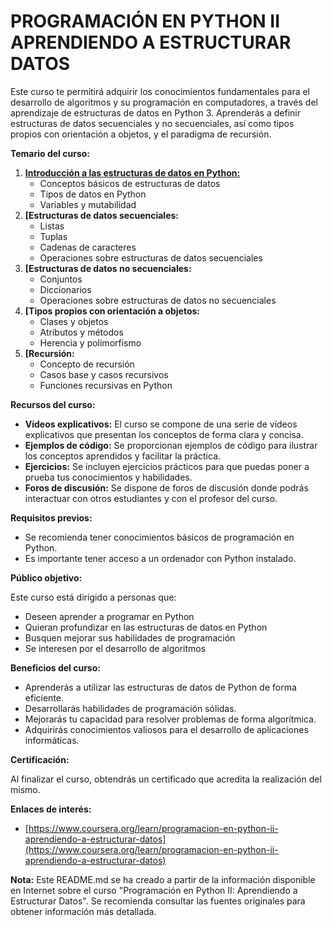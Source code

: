 # PROGRAMACIÓN EN PYTHON II APRENDIENDO A ESTRUCTURAR DATOS

Este curso te permitirá adquirir los conocimientos fundamentales para el desarrollo de algoritmos y su programación en computadores, a través del aprendizaje de estructuras de datos en Python 3. Aprenderás a definir estructuras de datos secuenciales y no secuenciales, así como tipos propios con orientación a objetos, y el paradigma de recursión.

**Temario del curso:**

1. **[Introducción a las estructuras de datos en Python:](./Semana-2/)**
    * Conceptos básicos de estructuras de datos
    * Tipos de datos en Python
    * Variables y mutabilidad
2. **[Estructuras de datos secuenciales:**
    * Listas
    * Tuplas
    * Cadenas de caracteres
    * Operaciones sobre estructuras de datos secuenciales
3. **[Estructuras de datos no secuenciales:**
    * Conjuntos
    * Diccionarios
    * Operaciones sobre estructuras de datos no secuenciales
4. **[Tipos propios con orientación a objetos:**
    * Clases y objetos
    * Atributos y métodos
    * Herencia y polimorfismo
5. **[Recursión:**
    * Concepto de recursión
    * Casos base y casos recursivos
    * Funciones recursivas en Python

**Recursos del curso:**

* **Vídeos explicativos:** El curso se compone de una serie de vídeos explicativos que presentan los conceptos de forma clara y concisa.
* **Ejemplos de código:** Se proporcionan ejemplos de código para ilustrar los conceptos aprendidos y facilitar la práctica.
* **Ejercicios:** Se incluyen ejercicios prácticos para que puedas poner a prueba tus conocimientos y habilidades.
* **Foros de discusión:** Se dispone de foros de discusión donde podrás interactuar con otros estudiantes y con el profesor del curso.

**Requisitos previos:**

* Se recomienda tener conocimientos básicos de programación en Python.
* Es importante tener acceso a un ordenador con Python instalado.

**Público objetivo:**

Este curso está dirigido a personas que:

* Deseen aprender a programar en Python
* Quieran profundizar en las estructuras de datos en Python
* Busquen mejorar sus habilidades de programación
* Se interesen por el desarrollo de algoritmos

**Beneficios del curso:**

* Aprenderás a utilizar las estructuras de datos de Python de forma eficiente.
* Desarrollarás habilidades de programación sólidas.
* Mejorarás tu capacidad para resolver problemas de forma algorítmica.
* Adquirirás conocimientos valiosos para el desarrollo de aplicaciones informáticas.

**Certificación:**

Al finalizar el curso, obtendrás un certificado que acredita la realización del mismo.

**Enlaces de interés:**

* [https://www.coursera.org/learn/programacion-en-python-ii-aprendiendo-a-estructurar-datos](https://www.coursera.org/learn/programacion-en-python-ii-aprendiendo-a-estructurar-datos)

**Nota:** Este README.md se ha creado a partir de la información disponible en Internet sobre el curso "Programación en Python II: Aprendiendo a Estructurar Datos". Se recomienda consultar las fuentes originales para obtener información más detallada.
